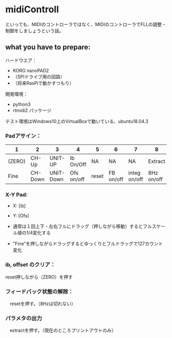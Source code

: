 # midiControll
といっても、MIDIのコントローラではなく、MIDIのコントローラでFLLの調整・制御をしましょうという話。

## what you have to prepare:
ハードウエア：
- KORG nanoPAD2
- （SPIドライブ用の回路）
- （将来RasPiで動かすつもり）

開発環境：
- python3
- rtmidi2 パッケージ

テスト環境はWindows10上のVirtualBoxで動いている、ubuntu18.04.3


### Padアサイン：

| 1 | 2 | 3 | 4 | 5 | 6 | 7 | 8 |
| -------- | -------- | -------- | -------- | -------- | -------- | -------- | -------- |
|(ZERO)|CH-Up|UNIT-UP|Ib On/Off|NA|NA|NA|Extract|
|Fine|CH-Down|UNIT-Down|Ofs on/off|reset|FB on/off|integ on/off|8Hz on/off|  


### X-Y Pad:

- X: [ib]

- Y: [Ofs]

 - 通常は１回上下・左右フルにドラッグ（押しながら移動）するとフルスケール値の1/4変化する

 - ”Fine”を押しながらドラッグするとゆっくりとフルドラッグで127カウント変化

### ib, offset のクリア：

reset押しながら（ZERO）を押す

### フィードバック状態の解除：
　resetを押す。（8Hzは切れない）

### パラメタの出力
　extractを押す。（現在のところプリントアウトのみ）
